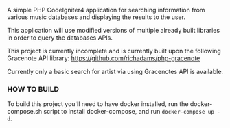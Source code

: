 A simple PHP CodeIgniter4 application for searching information from various music databases and displaying the results to the user.

This application will use modified versions of multiple already built libraries in order to query the databases APIs.

This project is currently incomplete and is currently built upon the following Gracenote API library: https://github.com/richadams/php-gracenote

Currently only a basic search for artist via using Gracenotes API is available.

### HOW TO BUILD
To build this project you'll need to have docker installed, run the docker-compose.sh script to install docker-compose, and run ```docker-compose up -d```.
